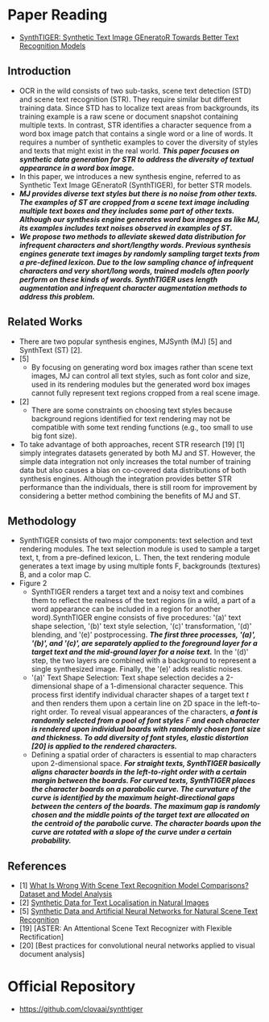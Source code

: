 # Paper Reading
- [SynthTIGER: Synthetic Text Image GEneratoR Towards Better Text Recognition Models](https://arxiv.org/pdf/2107.09313.pdf)
## Introduction
- OCR in the wild consists of two sub-tasks, scene text detection (STD) and scene text recognition (STR). They require similar but different training data. Since STD has to localize text areas from backgrounds, its training example is a raw scene or document snapshot containing multiple texts. In contrast, STR identifies a character sequence from a word box image patch that contains a single word or a line of words. It requires a number of synthetic examples to cover the diversity of styles and texts that might exist in the real world. ***This paper focuses on synthetic data generation for STR to address the diversity of textual appearance in a word box image.***
- In this paper, we introduces a new synthesis engine, referred to as Synthetic Text Image GEneratoR (SynthTIGER), for better STR models.
- ***MJ provides diverse text styles but there is no noise from other texts. The examples of ST are cropped from a scene text image including multiple text boxes and they includes some part of other texts. Although our synthesis engine generates word box images as like MJ, its examples includes text noises observed in examples of ST.***
- ***We propose two methods to alleviate skewed data distribution for infrequent characters and short/lengthy words. Previous synthesis engines generate text images by randomly sampling target texts from a pre-defined lexicon. Due to the low sampling chance of infrequent characters and very short/long words, trained models often poorly perform on these kinds of words. SynthTIGER uses length augmentation and infrequent character augmentation methods to address this problem.***
## Related Works
- There are two popular synthesis engines, MJSynth (MJ) [5] and SynthText (ST) [2].
- [5]
    - By focusing on generating word box images rather than scene text images, MJ can control all text styles, such as font color and size, used in its rendering modules but the generated word box images cannot fully represent text regions cropped from a real scene image.
- [2]
    - There are some constraints on choosing text styles because background regions identified for text rendering may not be compatible with some text rending functions (e.g., too small to use big font size).
- To take advantage of both approaches, recent STR research [19] [1] simply integrates datasets generated by both MJ and ST. However, the simple data integration not only increases the total number of training data but also causes a bias on co-covered data distributions of both synthesis engines. Although the integration provides better STR performance than the individuals, there is still room for improvement by considering a better method combining the benefits of MJ and ST.
## Methodology
- SynthTIGER consists of two major components: text selection and text rendering modules. The text selection module is used to sample a target text, t, from a pre-defined lexicon, L. Then, the text rendering module generates a text image by using multiple fonts F, backgrounds (textures) B, and a color map C.
- Figure 2
    - SynthTIGER renders a target text and a noisy text and combines them to reflect the realness of the text regions (in a wild, a part of a word appearance can be included in a region for another word).SynthTIGER engine consists of five procedures: '(a)' text shape selection, '(b)' text style selection, '(c)' transformation, '(d)' blending, and '(e)' postprocessing. ***The first three processes, '(a)', '(b)', and '(c)', are separately applied to the foreground layer for a target text and the mid-ground layer for a noise text.*** In the '(d)' step, the two layers are combined with a background to represent a single synthesized image. Finally, the '(e)' adds realistic noises.
    - '(a)' Text Shape Selection: Text shape selection decides a 2-dimensional shape of a 1-dimensional character sequence. This process first identify individual character shapes of a target text $t$ and then renders them upon a certain line on 2D space in the left-to-right order. To reveal visual appearances of the characters, ***a font is randomly selected from a pool of font styles*** $F$ ***and each character is rendered upon individual boards with randomly chosen font size and thickness. To add diversity of font styles, elastic distortion [20] is applied to the rendered characters.***
    - Defining a spatial order of characters is essential to map characters upon 2-dimensional space. ***For straight texts, SynthTIGER basically aligns character boards in the left-to-right order with a certain margin between the boards. For curved texts, SynthTIGER places the character boards on a parabolic curve. The curvature of the curve is identified by the maximum height-directional gaps between the centers of the boards. The maximum gap is randomly chosen and the middle points of the target text are allocated on the centroid of the parabolic curve. The character boards upon the curve are rotated with a slope of the curve under a certain probability.***
## References
- [1] [What Is Wrong With Scene Text Recognition Model Comparisons? Dataset and Model Analysis](https://arxiv.org/pdf/1904.01906.pdf)
- [2] [Synthetic Data for Text Localisation in Natural Images](https://arxiv.org/pdf/1604.06646.pdf)
- [5] [Synthetic Data and Artificial Neural Networks for Natural Scene Text Recognition](https://arxiv.org/pdf/1406.2227.pdf)
- [19] [ASTER: An Attentional Scene Text Recognizer with Flexible Rectification]
- [20] [Best practices for convolutional neural networks applied to visual document analysis]

# Official Repository
- https://github.com/clovaai/synthtiger
